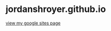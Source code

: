 # jordanshroyer.github.io
[view my google sites page](https://sites.google.com/virginia.edu/jordanshroyer/)
